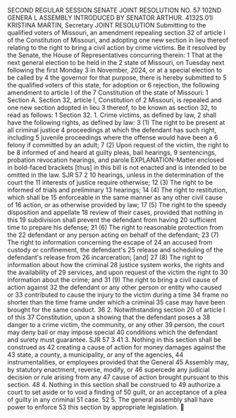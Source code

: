 SECOND REGULAR SESSION
SENATE JOINT RESOLUTION NO. 57
102ND GENERA L ASSEMBLY
INTRODUCED BY SENATOR ARTHUR.
4132S.01I KRISTINA MARTIN, Secretary
JOINT RESOLUTION
Submitting to the qualified voters of Missouri, an amendment repealing section 32 of article I of
the Constitution of Missouri, and adopting one new section in lieu thereof relating to
the right to bring a civil action by crime victims.
Be it resolved by the Senate, the House of Representatives concurring therein:
1 That at the next general election to be held in the
2 state of Missouri, on Tuesday next following the first Monday
3 in November, 2024, or at a special election to be called by
4 the governor for that purpose, there is hereby submitted to
5 the qualified voters of this state, for adoption or
6 rejection, the following amendment to article I of the
7 Constitution of the state of Missouri:
1 Section A. Section 32, article I, Constitution of
2 Missouri, is repealed and one new section adopted in lieu
3 thereof, to be known as section 32, to read as follows:
1 Section 32. 1. Crime victims, as defined by law,
2 shall have the following rights, as defined by law:
3 (1) The right to be present at all criminal justice
4 proceedings at which the defendant has such right, including
5 juvenile proceedings where the offense would have been a
6 felony if committed by an adult;
7 (2) Upon request of the victim, the right to be
8 informed of and heard at guilty pleas, bail hearings,
9 sentencings, probation revocation hearings, and parole
EXPLANATION-Matter enclosed in bold-faced brackets [thus] in this bill is not enacted
and is intended to be omitted in the law.
SJR 57 2
10 hearings, unless in the determination of the court the
11 interests of justice require otherwise;
12 (3) The right to be informed of trials and preliminary
13 hearings;
14 (4) The right to restitution, which shall be
15 enforceable in the same manner as any other civil cause of
16 action, or as otherwise provided by law;
17 (5) The right to the speedy disposition and appellate
18 review of their cases, provided that nothing in this
19 subdivision shall prevent the defendant from having
20 sufficient time to prepare his defense;
21 (6) The right to reasonable protection from the
22 defendant or any person acting on behalf of the defendant;
23 (7) The right to information concerning the escape of
24 an accused from custody or confinement, the defendant's
25 release and scheduling of the defendant's release from
26 incarceration; [and]
27 (8) The right to information about how the criminal
28 justice system works, the rights and the availability of
29 services, and upon request of the victim the right to
30 information about the crime; and
31 (9) The right to bring a civil cause of action against
32 the defendant or any other person or entity who caused or
33 contributed to cause the injury to the victim during a time
34 frame no shorter than the time frame under which a criminal
35 case may have been brought for the same conduct.
36 2. Notwithstanding section 20 of article I of this
37 Constitution, upon a showing that the defendant poses a
38 danger to a crime victim, the community, or any other
39 person, the court may deny bail or may impose special
40 conditions which the defendant and surety must guarantee.
SJR 57 3
41 3. Nothing in this section shall be construed as
42 creating a cause of action for money damages against the
43 state, a county, a municipality, or any of the agencies,
44 instrumentalities, or employees provided that the General
45 Assembly may, by statutory enactment, reverse, modify, or
46 supercede any judicial decision or rule arising from any
47 cause of action brought pursuant to this section.
48 4. Nothing in this section shall be construed to
49 authorize a court to set aside or to void a finding of
50 guilt, or an acceptance of a plea of guilty in any criminal
51 case.
52 5. The general assembly shall have power to enforce
53 this section by appropriate legislation.
